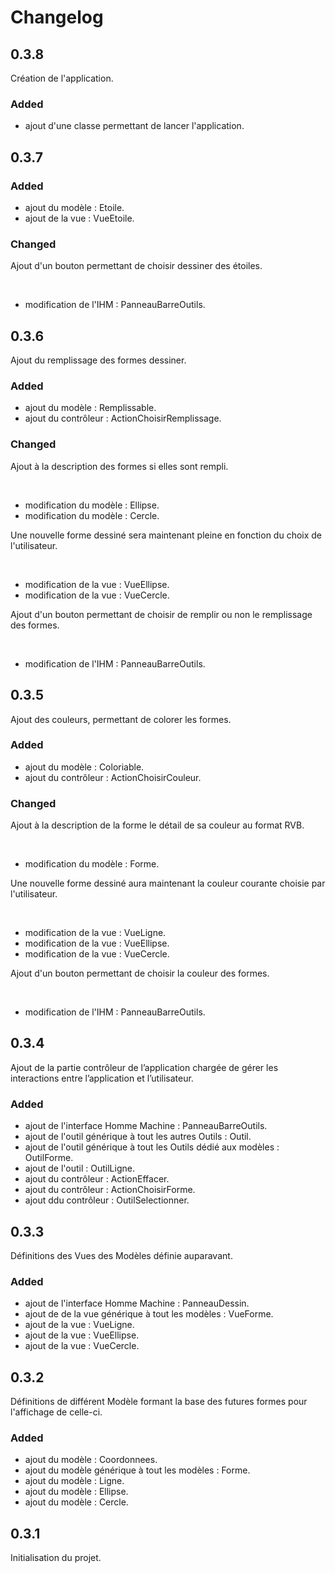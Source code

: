 # Changelog

## 0.3.8

Création de l'application.

### Added

- ajout d'une classe permettant de lancer l'application.

## 0.3.7

### Added

- ajout du modèle : Etoile.
- ajout de la vue : VueEtoile.

### Changed

Ajout d'un bouton permettant de choisir dessiner des étoiles.

</br>

- modification de l'IHM : PanneauBarreOutils.

## 0.3.6

Ajout du remplissage des formes dessiner.

### Added

- ajout du modèle : Remplissable.
- ajout du contrôleur : ActionChoisirRemplissage.

### Changed

Ajout à la description des formes si elles sont rempli.

</br>

- modification du modèle : Ellipse.
- modification du modèle : Cercle.

Une nouvelle forme dessiné sera maintenant pleine en fonction du choix de l'utilisateur.

</br>

- modification de la vue : VueEllipse.
- modification de la vue : VueCercle.

Ajout d'un bouton permettant de choisir de remplir ou non le remplissage des formes.

</br>

- modification de l'IHM : PanneauBarreOutils.

## 0.3.5

Ajout des couleurs, permettant de colorer les formes.

### Added

- ajout du modèle : Coloriable.
- ajout du contrôleur : ActionChoisirCouleur.

### Changed

Ajout à la description de la forme le détail de sa couleur au format RVB.

</br>

- modification du modèle : Forme.

Une nouvelle forme dessiné aura maintenant la couleur courante choisie par l'utilisateur.

</br>

- modification de la vue : VueLigne.
- modification de la vue : VueEllipse.
- modification de la vue : VueCercle.

Ajout d'un bouton permettant de choisir la couleur des formes.

</br>

- modification de l'IHM : PanneauBarreOutils.

## 0.3.4

Ajout de la partie contrôleur de l’application chargée de gérer les interactions entre l’application et l’utilisateur.

### Added

- ajout de l'interface Homme Machine : PanneauBarreOutils.
- ajout de l'outil générique à tout les autres Outils : Outil.
- ajout de l'outil générique à tout les Outils dédié aux modèles : OutilForme.
- ajout de l'outil : OutilLigne.
- ajout du contrôleur : ActionEffacer.
- ajout du contrôleur : ActionChoisirForme.
- ajout ddu contrôleur : OutilSelectionner.

## 0.3.3

Définitions des Vues des Modèles définie auparavant.

### Added

- ajout de l'interface Homme Machine : PanneauDessin.
- ajout de de la vue générique à tout les modèles : VueForme.
- ajout de la vue : VueLigne.
- ajout de la vue : VueEllipse.
- ajout de la vue : VueCercle.

## 0.3.2

Définitions de différent Modèle formant la base des futures formes pour l'affichage de celle-ci.

### Added

- ajout du modèle : Coordonnees.
- ajout du modèle générique à tout les modèles : Forme.
- ajout du modèle : Ligne.
- ajout du modèle : Ellipse.
- ajout du modèle : Cercle.

## 0.3.1

Initialisation du projet.
